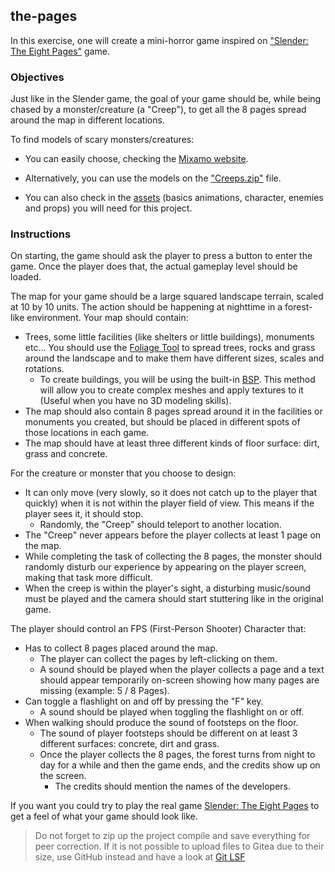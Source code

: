 ## the-pages

In this exercise, one will create a mini-horror game inspired on ["Slender: The Eight Pages"](https://en.wikipedia.org/wiki/Slender:_The_Eight_Pages) game.

### Objectives

Just like in the Slender game, the goal of your game should be, while being chased by a monster/creature (a "Creep"), to get all the 8 pages spread around the map in different locations.

To find models of scary monsters/creatures:

- You can easily choose, checking the [Mixamo website](https://www.mixamo.com/#/).

- Alternatively, you can use the models on the ["Creeps.zip"](https://assets.01-edu.org/Unreal-Engine-Projects/ThePages/Creeps.zip) file.

- You can also check in the [assets](https://assets.01-edu.org/Unreal-Engine-Projects/ThePages/ThePages.zip) (basics animations, character, enemies and props) you will need for this project.

### Instructions

On starting, the game should ask the player to press a button to enter the game. Once the player does that, the actual gameplay level should be loaded.

The map for your game should be a large squared landscape terrain, scaled at 10 by 10 units. The action should be happening at nighttime in a forest-like environment. Your map should contain:

- Trees, some little facilities (like shelters or little buildings), monuments etc... You should use the [Foliage Tool](https://docs.unrealengine.com/en-US/BuildingWorlds/Foliage/index.html) to spread trees, rocks and grass around the landscape and to make them have different sizes, scales and rotations.
  - To create buildings, you will be using the built-in [BSP](https://dev.epicgames.com/documentation/en-us/unreal-engine/geometry-brush-actors-in-unreal-engine). This method will allow you to create complex meshes and apply textures to it (Useful when you have no 3D modeling skills).
- The map should also contain 8 pages spread around it in the facilities or monuments you created, but should be placed in different spots of those locations in each game.
- The map should have at least three different kinds of floor surface: dirt, grass and concrete.

For the creature or monster that you choose to design:

- It can only move (very slowly, so it does not catch up to the player that quickly) when it is not within the player field of view. This means if the player sees it, it should stop.
  - Randomly, the "Creep" should teleport to another location.
- The "Creep" never appears before the player collects at least 1 page on the map.
- While completing the task of collecting the 8 pages, the monster should randomly disturb our experience by appearing on the player screen, making that task more difficult.
- When the creep is within the player's sight, a disturbing music/sound must be played and the camera should start stuttering like in the original game.

The player should control an FPS (First-Person Shooter) Character that:

- Has to collect 8 pages placed around the map.
  - The player can collect the pages by left-clicking on them.
  - A sound should be played when the player collects a page and a text should appear temporarily on-screen showing how many pages are missing (example: 5 / 8 Pages).
- Can toggle a flashlight on and off by pressing the "F" key.
  - A sound should be played when toggling the flashlight on or off.
- When walking should produce the sound of footsteps on the floor.
  - The sound of player footsteps should be different on at least 3 different surfaces: concrete, dirt and grass.
  - Once the player collects the 8 pages, the forest turns from night to day for a while and then the game ends, and the credits show up on the screen.
    - The credits should mention the names of the developers.

If you want you could try to play the real game [Slender: The Eight Pages](https://pt.wikipedia.org/wiki/Slender:_The_Eight_Pages) to get a feel of what your game should look like.

> Do not forget to zip up the project compile and save everything for peer correction.
> If it is not possible to upload files to Gitea due to their size, use GitHub instead and have a look at [Git LSF](https://docs.github.com/en/repositories/working-with-files/managing-large-files/about-large-files-on-github)
